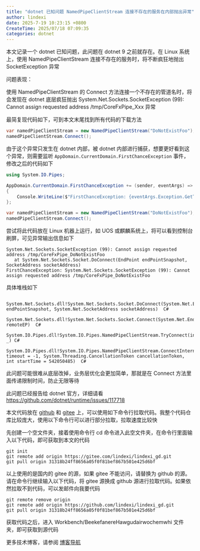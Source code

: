 ```yaml
---
title: "dotnet 已知问题 NamedPipeClientStream 连接不存在的服务在内部抛出异常"
author: lindexi
date: 2025-7-19 10:23:15 +0800
CreateTime: 2025/07/18 07:09:35
categories: dotnet
---
```


本文记录一个 dotnet 已知问题，此问题在 dotnet 9 之前就存在。在 Linux 系统上，使用 NamedPipeClientStream 连接不存在的服务时，将不断疯狂地抛出 SocketException 异常

<!--more-->


<!-- CreateTime:2025/07/18 07:09:35 -->

<!-- 发布 -->
<!-- 博客 -->

问题表现：

使用 NamedPipeClientStream 的 Connect 方法连接一个不存在的管道名时，将会发现在 dotnet 底层疯狂抛出 System.Net.Sockets.SocketException (99): Cannot assign requested address /tmp/CoreFxPipe_Xxx 异常

最简复现代码如下，可到本文末尾找到所有代码的下载方法

```csharp
var namedPipeClientStream = new NamedPipeClientStream("DoNotExistFoo");
namedPipeClientStream.Connect();
```

由于这个异常只发生在 dotnet 内部，被 dotnet 内部进行捕获，想要更好看到这个异常，则需要监听 `AppDomain.CurrentDomain.FirstChanceException` 事件，修改之后的代码如下

```csharp
using System.IO.Pipes;

AppDomain.CurrentDomain.FirstChanceException += (sender, eventArgs) =>
{
    Console.WriteLine($"FirstChanceException: {eventArgs.Exception.GetType().FullName} {eventArgs.Exception.Message}");
};

var namedPipeClientStream = new NamedPipeClientStream("DoNotExistFoo");
namedPipeClientStream.Connect();
```

尝试将此代码放在 Linux 机器上运行，如 UOS 或麒麟系统上，将可以看到控制台刷屏，可见异常输出信息如下

```
System.Net.Sockets.SocketException (99): Cannot assign requested address /tmp/CoreFxPipe_DoNotExistFoo
   at System.Net.Sockets.Socket.DoConnect(EndPoint endPointSnapshot, SocketAddress socketAddress)
FirstChanceException: System.Net.Sockets.SocketException (99): Cannot assign requested address /tmp/CoreFxPipe_DoNotExistFoo
```

具体堆栈如下

```
  System.Net.Sockets.dll!System.Net.Sockets.Socket.DoConnect(System.Net.EndPoint endPointSnapshot, System.Net.SocketAddress socketAddress)  C#
  System.Net.Sockets.dll!System.Net.Sockets.Socket.Connect(System.Net.EndPoint remoteEP)  C#
  System.IO.Pipes.dll!System.IO.Pipes.NamedPipeClientStream.TryConnect(int _) C#
  System.IO.Pipes.dll!System.IO.Pipes.NamedPipeClientStream.ConnectInternal(int timeout = -1, System.Threading.CancellationToken cancellationToken, int startTime = 542050485)  C#
```

此问题可能很难从底层改掉，业务层优化会更加简单，那就是在 Connect 方法里面传递限制时间，防止无限等待

此问题已经报告给 dotnet 官方，详细请看 <https://github.com/dotnet/runtime/issues/117718>

本文代码放在 [github](https://github.com/lindexi/lindexi_gd/tree/31318b24ff8656a05f0f81bef867b501e425d6bf/Workbench/BeekefanereHawgudairwochemwhi) 和 [gitee](https://gitee.com/lindexi/lindexi_gd/blob/31318b24ff8656a05f0f81bef867b501e425d6bf/Workbench/BeekefanereHawgudairwochemwhi) 上，可以使用如下命令行拉取代码。我整个代码仓库比较庞大，使用以下命令行可以进行部分拉取，拉取速度比较快

先创建一个空文件夹，接着使用命令行 cd 命令进入此空文件夹，在命令行里面输入以下代码，即可获取到本文的代码

```
git init
git remote add origin https://gitee.com/lindexi/lindexi_gd.git
git pull origin 31318b24ff8656a05f0f81bef867b501e425d6bf
```

以上使用的是国内的 gitee 的源，如果 gitee 不能访问，请替换为 github 的源。请在命令行继续输入以下代码，将 gitee 源换成 github 源进行拉取代码。如果依然拉取不到代码，可以发邮件向我要代码

```
git remote remove origin
git remote add origin https://github.com/lindexi/lindexi_gd.git
git pull origin 31318b24ff8656a05f0f81bef867b501e425d6bf
```

获取代码之后，进入 Workbench/BeekefanereHawgudairwochemwhi 文件夹，即可获取到源代码

更多技术博客，请参阅 [博客导航](https://blog.lindexi.com/post/%E5%8D%9A%E5%AE%A2%E5%AF%BC%E8%88%AA.html )
